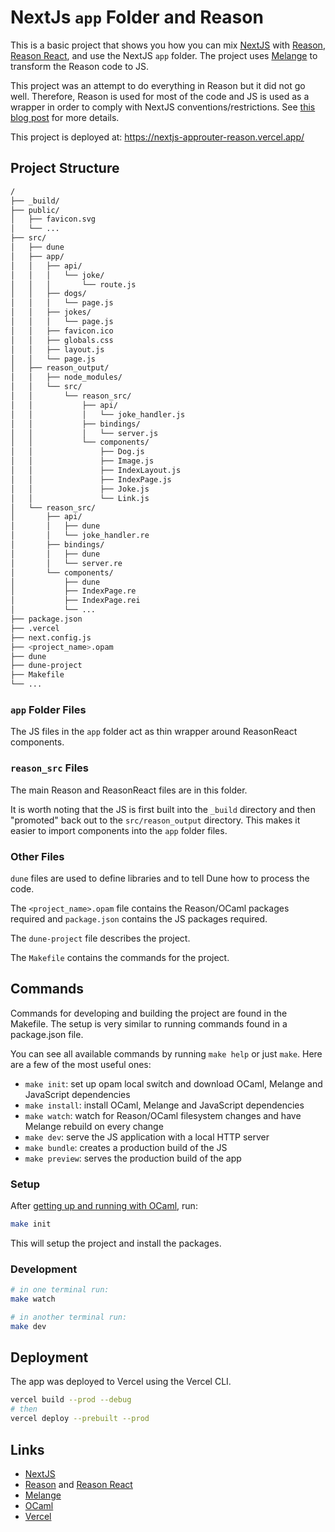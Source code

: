 # NextJs `app` Folder and Reason

This is a basic project that shows you how you can mix [NextJS](https://nextjs.org) with [Reason](https://reasonml.github.io/en), [Reason React](https://reasonml.github.io/reason-react/en), and use the NextJS `app` folder. The project uses [Melange](https://melange.re/v1.0.0/) to transform the Reason code to JS.

This project was an attempt to do everything in Reason but it did not go well. Therefore, Reason is used for most of the code and JS is used as a wrapper in order to comply with NextJS conventions/restrictions. See [this blog post]() for more details.

This project is deployed at: https://nextjs-approuter-reason.vercel.app/

## Project Structure

```sh
/
├── _build/
├── public/
│   ├── favicon.svg
│   └── ...
├── src/
│   ├── dune
│   ├── app/
│   │   ├── api/
│   │   │   └── joke/
│   │   │       └── route.js
│   │   ├── dogs/
│   │   │   └── page.js
│   │   ├── jokes/
│   │   │   └── page.js
│   │   ├── favicon.ico
│   │   ├── globals.css
│   │   ├── layout.js
│   │   └── page.js
│   ├── reason_output/
│   │   ├── node_modules/
│   │   └── src/
│   │       └── reason_src/
│   │           ├── api/
│   │           │   └── joke_handler.js
│   │           ├── bindings/
│   │           │   └── server.js
│   │           └── components/
│   │               ├── Dog.js
│   │               ├── Image.js
│   │               ├── IndexLayout.js
│   │               ├── IndexPage.js
│   │               ├── Joke.js
│   │               └── Link.js
│   └── reason_src/
│       ├── api/
│       │   ├── dune
│       │   └── joke_handler.re
│       ├── bindings/
│       │   ├── dune
│       │   └── server.re
│       └── components/
│           ├── dune
│           ├── IndexPage.re
│           ├── IndexPage.rei
│           └── ...
├── package.json
├── .vercel
├── next.config.js
├── <project_name>.opam
├── dune
├── dune-project
├── Makefile
└── ...
```

### `app` Folder Files

The JS files in the `app` folder act as thin wrapper around ReasonReact components.

### `reason_src` Files

The main Reason and ReasonReact files are in this folder.

It is worth noting that the JS is first built into the `_build` directory and then "promoted" back out to the `src/reason_output` directory. This makes it easier to import components into the `app` folder files.

### Other Files

`dune` files are used to define libraries and to tell Dune how to process the code.

The `<project_name>.opam` file contains the Reason/OCaml packages required and `package.json` contains the JS packages required.

The `dune-project` file describes the project.

The `Makefile` contains the commands for the project.

## Commands

Commands for developing and building the project are found in the Makefile. The setup is very similar to running commands found in a package.json file.

You can see all available commands by running `make help` or just `make`. Here
are a few of the most useful ones:

- `make init`: set up opam local switch and download OCaml, Melange and
  JavaScript dependencies
- `make install`: install OCaml, Melange and JavaScript dependencies
- `make watch`: watch for Reason/OCaml filesystem changes and have Melange rebuild on every change
- `make dev`: serve the JS application with a local HTTP server
- `make bundle`: creates a production build of the JS
- `make preview`: serves the production build of the app

### Setup

After [getting up and running with OCaml](https://ocaml.org/docs/up-and-running), run:

```sh
make init
```

This will setup the project and install the packages.

### Development

```sh
# in one terminal run:
make watch

# in another terminal run:
make dev
```

## Deployment

The app was deployed to Vercel using the Vercel CLI.

```sh
vercel build --prod --debug
# then
vercel deploy --prebuilt --prod
```

## Links

- [NextJS](https://nextjs.org)
- [Reason](https://reasonml.github.io/en) and [Reason React](https://reasonml.github.io/reason-react/en)
- [Melange](https://melange.re/v1.0.0/)
- [OCaml](https://ocaml.org)
- [Vercel](https://vercel.com)
